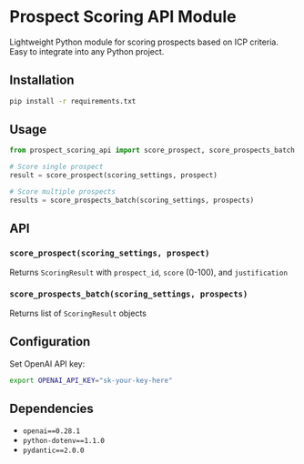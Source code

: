 # Prospect Scoring API Module

Lightweight Python module for scoring prospects based on ICP criteria. 
Easy to integrate into any Python project.

## Installation

```bash
pip install -r requirements.txt
```

## Usage

```python
from prospect_scoring_api import score_prospect, score_prospects_batch

# Score single prospect
result = score_prospect(scoring_settings, prospect)

# Score multiple prospects
results = score_prospects_batch(scoring_settings, prospects)
```

## API

### `score_prospect(scoring_settings, prospect)`
Returns `ScoringResult` with `prospect_id`, `score` (0-100), and `justification`

### `score_prospects_batch(scoring_settings, prospects)`
Returns list of `ScoringResult` objects

## Configuration

Set OpenAI API key:
```bash
export OPENAI_API_KEY="sk-your-key-here"
```

## Dependencies

- `openai==0.28.1`
- `python-dotenv==1.1.0`
- `pydantic==2.0.0`
